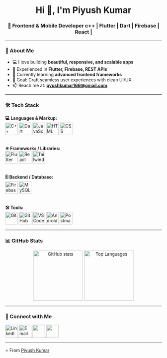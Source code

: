 <h1 align="center">Hi 👋, I'm Piyush Kumar</h1>
<h3 align="center">🚀 Frontend & Mobile Developer c++ | Flutter | Dart | Firebase | React |</h3>

---

### 🌟 About Me  
- 💻 I love building **beautiful, responsive, and scalable apps**  
- 🚀 Experienced in **Flutter, Firebase, REST APIs**  
- 🌱 Currently learning **advanced frontend frameworks**  
- 🎯 Goal: Craft seamless user experiences with clean UI/UX  
- 📫 Reach me at: **[pyushkumar166@gmail.com](mailto:pyushkumar166@gmail.com)**  

---

### 🛠️ Tech Stack  
<p align="left">
  <!-- Languages / Markup -->
  <b>💻 Languages & Markup:</b><br>
  <img src="https://skillicons.dev/icons?i=cpp" title="C++" height="40"/>
  <img src="https://skillicons.dev/icons?i=dart" title="Dart" height="40"/>
  <img src="https://skillicons.dev/icons?i=js" title="JavaScript" height="40"/>
  <img src="https://skillicons.dev/icons?i=html" title="HTML" height="40"/>
  <img src="https://skillicons.dev/icons?i=css" title="CSS" height="40"/>
  <br><br>

  <!-- Frameworks -->
  <b>⚛️ Frameworks / Libraries:</b><br>
  <img src="https://skillicons.dev/icons?i=flutter" title="Flutter" height="40"/>
  <img src="https://skillicons.dev/icons?i=react" title="React" height="40"/>
  <img src="https://skillicons.dev/icons?i=tailwind" title="Tailwind CSS" height="40"/>
  <br><br>

  <!-- Backend / DB -->
  <b>🗄️ Backend / Database:</b><br>
  <img src="https://skillicons.dev/icons?i=firebase" title="Firebase" height="40"/>
  <img src="https://skillicons.dev/icons?i=mysql" title="MySQL" height="40"/>
  <br><br>

  <!-- Tools -->
  <b>🛠️ Tools:</b><br>
  <img src="https://skillicons.dev/icons?i=git" title="Git" height="40"/>
  <img src="https://skillicons.dev/icons?i=github" title="GitHub" height="40"/>
  <img src="https://skillicons.dev/icons?i=vscode" title="VS Code" height="40"/>
  <img src="https://skillicons.dev/icons?i=androidstudio" title="Android Studio" height="40"/>
  <img src="https://skillicons.dev/icons?i=postman" title="Postman" height="40"/>
</p>

---

### 📊 GitHub Stats  
<p align="center">
  <img src="https://github-readme-stats.vercel.app/api?username=pyush117&show_icons=true&theme=tokyonight" alt="GitHub stats" height="160"/>
  <img src="https://github-readme-stats.vercel.app/api/top-langs/?username=pyush117&layout=compact&theme=tokyonight" alt="Top Languages" height="160"/>
</p>

---

### 🔗 Connect with Me  
<p align="left">
  <a href="https://www.linkedin.com/in/piyush-kumar-552982207/" target="_blank">
    <img src="https://skillicons.dev/icons?i=linkedin" title="LinkedIn" height="40"/>
  </a>
  <a href="mailto:pyushkumar166@gmail.com">
    <img src="https://skillicons.dev/icons?i=gmail" title="Email" height="40"/>
  </a>
  <a href="https://www.instagram.com/pyush_kumar_186" target="_blank">
    <img src="https://img.shields.io/badge/Instagram-E4405F?style=for-the-badge&logo=instagram&logoColor=white" height="40"/>
  </a>
  <a href="https://leetcode.com/u/piyush_0017/" target="_blank">
    <img src="https://img.shields.io/badge/LeetCode-FFA116?style=for-the-badge&logo=leetcode&logoColor=white" height="40"/>
  </a>
</p>

---

⭐️ From [Piyush Kumar](https://github.com/pyush117)
